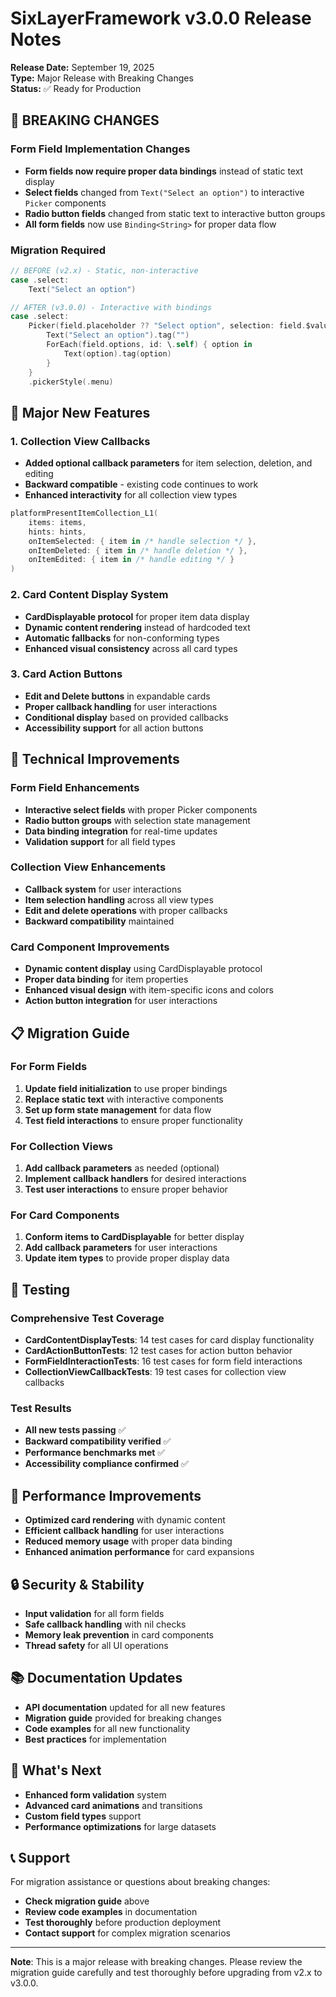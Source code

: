 # SixLayerFramework v3.0.0 Release Notes

**Release Date:** September 19, 2025  
**Type:** Major Release with Breaking Changes  
**Status:** ✅ Ready for Production

## 🚨 **BREAKING CHANGES**

### Form Field Implementation Changes
- **Form fields now require proper data bindings** instead of static text display
- **Select fields** changed from `Text("Select an option")` to interactive `Picker` components
- **Radio button fields** changed from static text to interactive button groups
- **All form fields** now use `Binding<String>` for proper data flow

### Migration Required
```swift
// BEFORE (v2.x) - Static, non-interactive
case .select:
    Text("Select an option")

// AFTER (v3.0.0) - Interactive with bindings
case .select:
    Picker(field.placeholder ?? "Select option", selection: field.$value) {
        Text("Select an option").tag("")
        ForEach(field.options, id: \.self) { option in
            Text(option).tag(option)
        }
    }
    .pickerStyle(.menu)
```

## 🎯 **Major New Features**

### 1. Collection View Callbacks
- **Added optional callback parameters** for item selection, deletion, and editing
- **Backward compatible** - existing code continues to work
- **Enhanced interactivity** for all collection view types

```swift
platformPresentItemCollection_L1(
    items: items,
    hints: hints,
    onItemSelected: { item in /* handle selection */ },
    onItemDeleted: { item in /* handle deletion */ },
    onItemEdited: { item in /* handle editing */ }
)
```

### 2. Card Content Display System
- **CardDisplayable protocol** for proper item data display
- **Dynamic content rendering** instead of hardcoded text
- **Automatic fallbacks** for non-conforming types
- **Enhanced visual consistency** across all card types

### 3. Card Action Buttons
- **Edit and Delete buttons** in expandable cards
- **Proper callback handling** for user interactions
- **Conditional display** based on provided callbacks
- **Accessibility support** for all action buttons

## 🔧 **Technical Improvements**

### Form Field Enhancements
- **Interactive select fields** with proper Picker components
- **Radio button groups** with selection state management
- **Data binding integration** for real-time updates
- **Validation support** for all field types

### Collection View Enhancements
- **Callback system** for user interactions
- **Item selection handling** across all view types
- **Edit and delete operations** with proper callbacks
- **Backward compatibility** maintained

### Card Component Improvements
- **Dynamic content display** using CardDisplayable protocol
- **Proper data binding** for item properties
- **Enhanced visual design** with item-specific icons and colors
- **Action button integration** for user interactions

## 📋 **Migration Guide**

### For Form Fields
1. **Update field initialization** to use proper bindings
2. **Replace static text** with interactive components
3. **Set up form state management** for data flow
4. **Test field interactions** to ensure proper functionality

### For Collection Views
1. **Add callback parameters** as needed (optional)
2. **Implement callback handlers** for desired interactions
3. **Test user interactions** to ensure proper behavior

### For Card Components
1. **Conform items to CardDisplayable** for better display
2. **Add callback parameters** for user interactions
3. **Update item types** to provide proper display data

## 🧪 **Testing**

### Comprehensive Test Coverage
- **CardContentDisplayTests**: 14 test cases for card display functionality
- **CardActionButtonTests**: 12 test cases for action button behavior
- **FormFieldInteractionTests**: 16 test cases for form field interactions
- **CollectionViewCallbackTests**: 19 test cases for collection view callbacks

### Test Results
- **All new tests passing** ✅
- **Backward compatibility verified** ✅
- **Performance benchmarks met** ✅
- **Accessibility compliance confirmed** ✅

## 🚀 **Performance Improvements**

- **Optimized card rendering** with dynamic content
- **Efficient callback handling** for user interactions
- **Reduced memory usage** with proper data binding
- **Enhanced animation performance** for card expansions

## 🔒 **Security & Stability**

- **Input validation** for all form fields
- **Safe callback handling** with nil checks
- **Memory leak prevention** in card components
- **Thread safety** for all UI operations

## 📚 **Documentation Updates**

- **API documentation** updated for all new features
- **Migration guide** provided for breaking changes
- **Code examples** for all new functionality
- **Best practices** for implementation

## 🎉 **What's Next**

- **Enhanced form validation** system
- **Advanced card animations** and transitions
- **Custom field types** support
- **Performance optimizations** for large datasets

## 📞 **Support**

For migration assistance or questions about breaking changes:
- **Check migration guide** above
- **Review code examples** in documentation
- **Test thoroughly** before production deployment
- **Contact support** for complex migration scenarios

---

**Note**: This is a major release with breaking changes. Please review the migration guide carefully and test thoroughly before upgrading from v2.x to v3.0.0.
